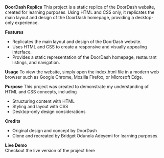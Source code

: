**DoorDash Replica**
This project is a static replica of the DoorDash website, created for learning purposes. Using HTML and CSS only, it replicates the main layout and design of the DoorDash homepage, providing a desktop-only experience.

**Features**
- Replicates the main layout and design of the DoorDash website.
- Uses HTML and CSS to create a responsive and visually appealing interface.
- Provides a static representation of the DoorDash homepage, restaurant listings, and navigation.

**Usage**
To view the website, simply open the index.html file in a modern web browser such as Google Chrome, Mozilla Firefox, or Microsoft Edge.

**Purpose**
This project was created to demonstrate my understanding of HTML and CSS concepts, including
- Structuring content with HTML
- Styling and layout with CSS
- Desktop-only design considerations

**Credits**
- Original design and concept by DoorDash
- Clone and recreated by Bridget Odunola Adeyemi for learning purposes.
  
**Live Demo**     
Checkout the live version of the project here

